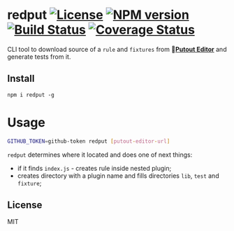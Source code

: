 # redput [![License][LicenseIMGURL]][LicenseURL] [![NPM version][NPMIMGURL]][NPMURL] [![Build Status][BuildStatusIMGURL]][BuildStatusURL] [![Coverage Status][CoverageIMGURL]][CoverageURL]

[NPMURL]: https://npmjs.org/package/redput "npm"
[NPMIMGURL]: https://img.shields.io/npm/v/redput.svg?style=flat
[BuildStatusURL]: https://github.com/putoutjs/redput/actions/workflows/nodejs.yml "Build Status"
[BuildStatusIMGURL]: https://github.com/putoutjs/redput/actions/workflows/nodejs.yml/badge.svg
[LicenseURL]: https://tldrlegal.com/license/mit-license "MIT License"
[LicenseIMGURL]: https://img.shields.io/badge/license-MIT-317BF9.svg?style=flat
[CoverageURL]: https://coveralls.io/github/coderaiser/redput?branch=master
[CoverageIMGURL]: https://coveralls.io/repos/coderaiser/redput/badge.svg?branch=master&service=github

CLI tool to download source of a `rule` and `fixtures` from 🐊[**Putout Editor**](https://putout.cloudcmd.io/#/gist/33a75dce299788583a567e02f29828c8/7a97049f1c88ef9e3396d43b6a64246da0093670) and generate tests from it.

## Install

```
npm i redput -g
```

# Usage

```sh
GITHUB_TOKEN=github-token redput [putout-editor-url]
```

`redput` determines where it located and does one of next things:

- if it finds `index.js` - creates rule inside nested plugin;
- creates directory with a plugin name and fills directories `lib`, `test` and `fixture`;

## License

MIT
